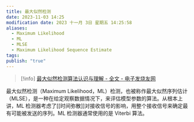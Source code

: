 ```yaml
---
title: 最大似然检测
date: 2023-11-03 14:25
modification date: 2023 十一月 3日 星期五 14:25:58
aliases:
  - Maximum Likelihood
  - ML
  - MLSE
  - Maximum Likelihood Sequence Estimate
tags: 
publish: "true"
---
```


>[!info]
> [最大似然检测算法认识与理解 - 全文 - 电子发烧友网](https://www.elecfans.com/baike/wangluo/zhuanhuanqi/20171201590509_a.html)

最大似然检测（Maximum Likelihood，ML）检测，也被称作最大似然序列估计（MLSE），是一种在给定观察数据情况下，来评估模型参数的算法。从根本上讲，ML 检测器考虑了[[时间弥散]]对接收信号的影响，用整个接收信号来确定最有可能被发送的序列。ML 检测器通常使用的是 Viterbi 算法。
